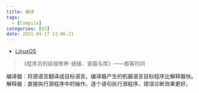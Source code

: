 ```yaml
---
title: 编译
tags:
  - [Compile]
categories: [OS]
date: 2021-04-17 11:06:21
---
```

<font face="微软雅黑"> </font>

<center> </center>

<!-- more -->
- [LinuxOS](#linuxos)



> 《程序员的自我修养-链接、装载与库》——极客时间
> 

编译器：将源语言翻译成目标语言。编译器产生的机器语言目标程序比解释器快。
解释器：直接执行源程序中的操作。逐个语句执行源程序，错误诊断效果更好。



